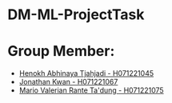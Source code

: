 # DM-ML-ProjectTask

# Group Member:
- [Henokh Abhinaya Tjahjadi - H071221045](https://github.com/HenokhIS)
- [Jonathan Kwan - H071221067](https://github.com/Jnxx02)
- [Mario Valerian Rante Ta'dung - H071221075](https://github.com/riooorante)

